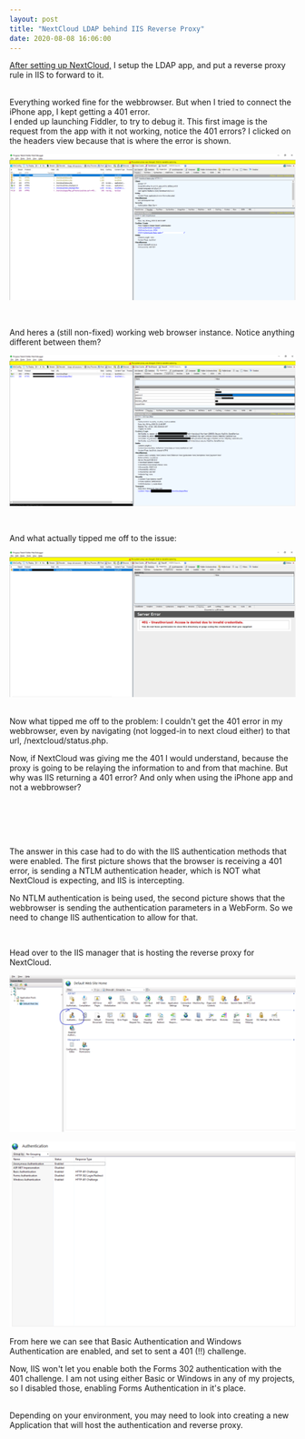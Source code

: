 ```yaml
---
layout: post
title: "NextCloud LDAP behind IIS Reverse Proxy"
date: 2020-08-08 16:06:00
---
```


[After setting up NextCloud,](/2020/08/07/CreatingNextcloudServer.html) I setup the LDAP app, and put a reverse proxy rule in IIS to forward to it.

<br />
Everything worked fine for the webbrowser. But when I tried to connect the iPhone app, I kept getting a 401 error.

<br />
I ended up launching Fiddler, to try to debug it. This first image is the request from the app with it not working, notice the 401 errors? I clicked on the headers view because that is where the error is shown.

![401 errors in fiddler](/assets/images/2020-08-08-NextCloud401iis/1.png)

<br />

And heres a (still non-fixed) working web browser instance. Notice anything different between them?

![Working non fixed in fiddler](/assets/images/2020-08-08-NextCloud401iis/2.png)

<br />

And what actually tipped me off to the issue:

![401 error in fiddler](/assets/images/2020-08-08-NextCloud401iis/3.png)

<br />
Now what tipped me off to the problem: I couldn't get the 401 error in my webbrowser, even by navigating (not logged-in to next cloud either) to that url, /nextcloud/status.php.

Now, if NextCloud was giving me the 401 I would understand, because the proxy is going to be relaying the information to and from that machine. But why was IIS returning a 401 error? And only when using the iPhone app and not a webbrowser?

<br /><br /><br /><br />

The answer in this case had to do with the IIS authentication methods that were enabled. The first picture shows that the browser is receiving a 401 error, is sending a NTLM authentication header, which is NOT what NextCloud is expecting, and IIS is intercepting.

No NTLM authentication is being used, the second picture shows that the webbrowser is sending the authentication parameters in a WebForm. So we need to change IIS authentication to allow for that.

<br />

Head over to the IIS manager that is hosting the reverse proxy for NextCloud.

![Open IIS and go to authentication methods](/assets/images/2020-08-08-NextCloud401iis/4.png)

![Enabled authentication](/assets/images/2020-08-08-NextCloud401iis/5.png)

From here we can see that Basic Authentication and Windows Authentication are enabled, and set to sent a 401 (!!) challenge.

Now, IIS won't let you enable both the Forms 302 authentication with the 401 challenge. I am not using either Basic or Windows in any of my projects, so I disabled those, enabling Forms Authentication in it's place.

<br />
Depending on your environment, you may need to look into creating a new Application that will host the authentication and reverse proxy.